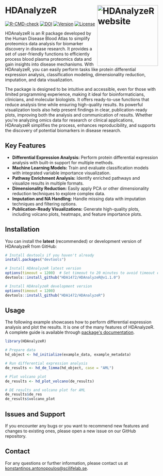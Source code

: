 # HDAnalyzeR <a href="https://hda1472.github.io/HDAnalyzeR"><img src="man/figures/logo.png" align="right" height="200" alt="HDAnalyzeR website" /></a>

[![R-CMD-check](https://github.com/HDA1472/HDAnalyzeR/actions/workflows/R-CMD-check.yaml/badge.svg)](https://github.com/HDA1472/HDAnalyzeR/actions/workflows/R-CMD-check.yaml)
[![DOI](https://zenodo.org/badge/DOI/10.5281/zenodo.13786124.svg)](https://doi.org/10.5281/zenodo.13786124)
[![Version](https://img.shields.io/badge/Version-1.1.0-purple)](https://github.com/HDA1472/HDAnalyzeR) 
[![License](https://img.shields.io/badge/license-Apache2.0-yellow)](https://github.com/HDA1472/HDAnalyzeR/blob/main/LICENSE.md)

HDAnalyzeR is an R package developed by the Human Disease Blood Atlas to simplify proteomics data analysis for biomarker discovery in disease research. It provides a set of user-friendly functions to efficiently process blood plasma proteomics data and gain insights into disease mechanisms. With HDAnalyzeR, you can easily perform tasks like protein differential expression analysis, classification modeling, dimensionality reduction, imputation, and data visualization. 

The package is designed to be intuitive and accessible, even for those with limited programming experience, making it ideal for bioinformaticians, clinicians, and molecular biologists. It offers ready-to-use functions that reduce analysis time while ensuring high-quality results. Its powerful visualization tools also help present findings in clear, publication-ready plots, improving both the analysis and communication of results. Whether you're analyzing omics data for research or clinical applications, HDAnalyzeR simplifies the process, enhances reproducibility, and supports the discovery of potential biomarkers in disease research.

## Key Features
- **Differential Expression Analysis:** Perform protein differential expression analysis with built-in support for multiple methods.
- **Machine Learning Models:** Train and evaluate classification models with integrated variable importance visualization.
- **Pathway Enrichment Analysis:** Identify enriched pathways and visualize results in multiple formats.
- **Dimensionality Reduction:** Easily apply PCA or other dimensionality reduction techniques to explore complex data.
- **Imputation and NA Handling:** Handle missing data with imputation techniques and filtering options.
- **Publication-Ready Visualizations:** Generate high-quality plots, including volcano plots, heatmaps, and feature importance plots.

## Installation

You can install the **latest** (recommended) or development version of HDAnalyzeR from GitHub:

``` r
# Install devtools if you haven't already
install.packages("devtools")

# Install HDAnalyzeR latest version
options(timeout = 1200)  # Set timeout to 20 minutes to avoid timeout errors
devtools::install_github("HDA1472/HDAnalyzeR@v1.1.0")

# Install HDAnalyzeR development version
options(timeout = 1200) 
devtools::install_github("HDA1472/HDAnalyzeR")
```

## Usage

The following example showcases how to perform differential expression analysis and plot the results. It is one of the many features of HDAnalyzeR. A complete guide is available through [package's documentation](https://hda1472.github.io/HDAnalyzeR/).

``` r
library(HDAnalyzeR)

# Prepare data
hd_object <- hd_initialize(example_data, example_metadata)

# Run differential expression analysis
de_results <- hd_de_limma(hd_object, case = "AML")

# Plot volcano plot
de_results <- hd_plot_volcano(de_results)

# DE results and volcano plot for AML
de_results$de_res
de_results$volcano_plot
```

## Issues and Support

If you encounter any bugs or you want to recommend new features and changes to existing ones, please open a new issue on our GitHub repository.

## Contact

For any questions or further information, please contact us at [konstantinos.antonopoulos@scilifelab.se](mailto:konstantinos.antonopoulos@scilifelab.se).
